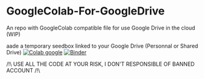 # GoogleColab-For-GoogleDrive
An repo with GoogleColab compatible file for use Google Drive in the cloud (WIP)

aade a temporary seedbox linked to your Google Drive (Personnal or Shared Drive)
[![Colab google](https://colab.research.google.com/assets/colab-badge.svg)](https://colab.research.google.com/github/VoXaN24/GoogleColab-For-GoogleDrive/blob/main/Seedbox.ipynb) [![Binder](https://mybinder.org/badge_logo.svg)](https://mybinder.org/v2/gh/VoXaN24/GoogleColab-For-GoogleDrive/blob/main/Seedbox.ipynb/HEAD)


/!\ USE ALL THE CODE AT YOUR RISK, I DON'T RESPONSIBLE OF BANNED ACCOUNT /!\
